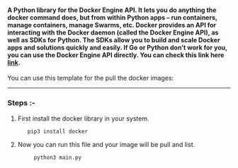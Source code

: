 #### A Python library for the Docker Engine API. It lets you do anything the docker command does, but from within Python apps – run containers, manage containers, manage Swarms, etc. Docker provides an API for interacting with the Docker daemon (called the Docker Engine API), as well as SDKs for Python. The SDKs allow you to build and scale Docker apps and solutions quickly and easily. If Go or Python don’t work for you, you can use the Docker Engine API directly. You can check this link here<a href="https://docs.docker.com/engine/api/" target="_blank"> link</a>.


You can use this template for the pull the docker images:

-----

### Steps :-
1. First install the docker library in your system.

          pip3 install docker

2. Now you can run this file and your image will be pull and list.

            python3 main.py

